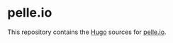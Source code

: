 pelle.io
=================

This repository contains the [Hugo](https://gohugo.io/) sources for [pelle.io](http://pelle.io).
